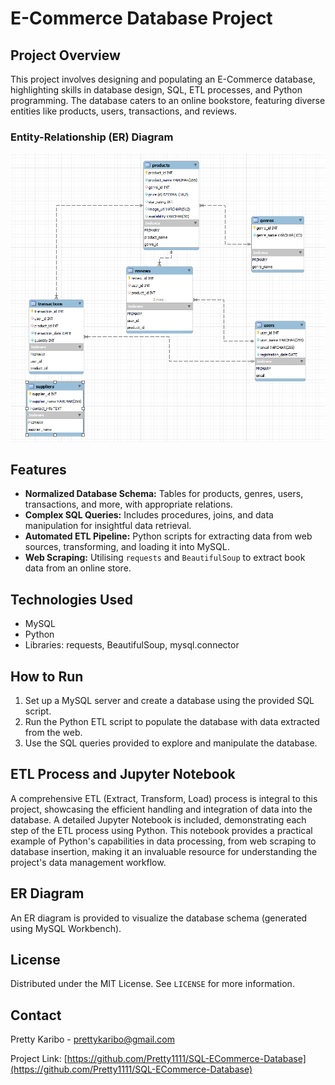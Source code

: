 # E-Commerce Database Project

## Project Overview
This project involves designing and populating an E-Commerce database, highlighting skills in database design, SQL, ETL processes, and Python programming. The database caters to an online bookstore, featuring diverse entities like products, users, transactions, and reviews.

### Entity-Relationship (ER) Diagram
![ER Diagram](Entity-Relationship%20(ER)%20Diagram.png)

## Features
- **Normalized Database Schema:** Tables for products, genres, users, transactions, and more, with appropriate relations.
- **Complex SQL Queries:** Includes procedures, joins, and data manipulation for insightful data retrieval.
- **Automated ETL Pipeline:** Python scripts for extracting data from web sources, transforming, and loading it into MySQL.
- **Web Scraping:** Utilising `requests` and `BeautifulSoup` to extract book data from an online store.

## Technologies Used
- MySQL
- Python
- Libraries: requests, BeautifulSoup, mysql.connector

## How to Run
1. Set up a MySQL server and create a database using the provided SQL script.
2. Run the Python ETL script to populate the database with data extracted from the web.
3. Use the SQL queries provided to explore and manipulate the database.

## ETL Process and Jupyter Notebook
A comprehensive ETL (Extract, Transform, Load) process is integral to this project, showcasing the efficient handling and integration of data into the database. A detailed Jupyter Notebook is included, demonstrating each step of the ETL process using Python. This notebook provides a practical example of Python's capabilities in data processing, from web scraping to database insertion, making it an invaluable resource for understanding the project's data management workflow.

## ER Diagram
An ER diagram is provided to visualize the database schema (generated using MySQL Workbench).

## License
Distributed under the MIT License. See `LICENSE` for more information.

## Contact
Pretty Karibo - prettykaribo@gmail.com

Project Link: [https://github.com/Pretty1111/SQL-ECommerce-Database](https://github.com/Pretty1111/SQL-ECommerce-Database)
